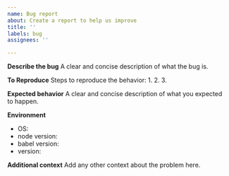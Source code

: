 ```yaml
---
name: Bug report
about: Create a report to help us improve
title: ''
labels: bug
assignees: ''

---
```


**Describe the bug**
A clear and concise description of what the bug is.

**To Reproduce**
Steps to reproduce the behavior:
1. 
2. 
3. 

**Expected behavior**
A clear and concise description of what you expected to happen.

**Environment**
 - OS: 
 - node version: 
 - babel version: 
 - version: 

**Additional context**
Add any other context about the problem here.
